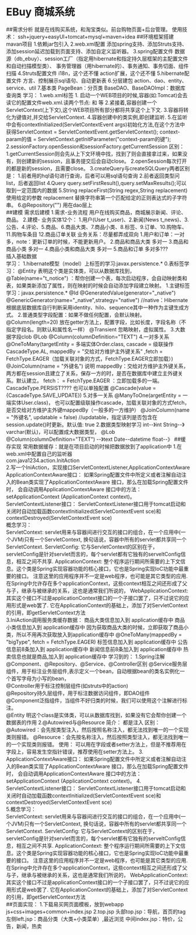 # EBuy 商城系统
##需求分析
就是在线购买系统，和淘宝类似。前台购物页面+后台管理。
使用技术：
    ssh+jquery+easyUI+tomcat+mysql+maven+idea
##环境框架搭建
mavan项目
    1.依赖jar包引入
    2.web.xml配置
        添加spring支持、添加Struts支持、添加session延迟加载到页面支持、添加自定义监听器。
    3.spring配置文件
        数据源（db_ebuy）、session工厂（指定用hibernate和指定持久层框架的主配置文件和自动扫描模型类）、 
        事务管理器（用hibernate的）、事务通知、事务切面、组件扫描
    4.Struts配置文件
        i18n，这个还不懂
        action扩展，这个还不懂
    5.hibernate配置文件
        方言、控制展示sql语句、自动更新表
    6.分层建包
        action、dao、entity、service、util
    7.基本类
        PageBean：分页类
        BaseDAO<T>、BaseDAOImpl<T>：数据库查询类
    学习：
        1.web.xml标签
            1. 启动一个WEB项目的时候,容器(如:Tomcat)会去读它的配置文件web.xml.读两个节点: <listener></listener> 和 <context-param></context-param>等
            2.紧接着,容器创建一个ServletContext(上下文),这个WEB项目所有部分都将共享这个上下文.
            3.容器将<context-param></context-param>转化为键值对,并交给ServletContext.
            4.容器创建<listener></listener>中的类实例,即创建监听.
            5.在监听中会有contextInitialized(ServletContextEvent args)初始化方法,在这个方法中获得ServletContext = ServletContextEvent.getServletContext();
                context-param的值 = ServletContext.getInitParameter("context-param的键");
        2.sessionFactory.openSession和sessionFactory.getCurrentSession
            区别：
                1.getCurrentSession则会先从上下文环境中找，找到了则会直接拿过来，如果没有，则创建新的session，且事务提交后会自动close。
                2.openSession每次打开的都是新的session，且需要close。
        3.createQuery与createSQLQuery两者区别是：
            1.前者用的hql语句进行查询，后者可以用sql语句查询
            2.前者返回类型问list<Bean>，后者返回list<Object>
        4.Query 
            query.setFirstResult(),query.setMaxResults();可以取到一定范围内的数据
        5.String replaceFirst(String regex,String replacement)
            使用给定的参数 replacement 替换字符串第一个匹配给定的正则表达式的子字符串。
        6.@Repository("")
            用在dao层上    
##建模
需求后建模
    1.需求-业务流程
        用户在线购买商品，商城展示新闻、评论、商品。
    2.建模-
        业务实体12个：
            1.用户(User t_user)、2.新闻(News t_news)、3.公告、4.评论、5.商品、6.商品大类、7.商品小类、8.标签、9.订单、10.购物车、11.购物车条目
            12.商品订单关联
        业务关系：尽量都弄成双向
            1.用户和订单：一对多，note：更新订单的时候，不能更新用户。
            2.商品和商品大类 多对一
            3.商品和商品小类 多对一 
            4.商品小类和商品大类 多对一 
            5.商品和订单 多对多???    
        插入基础数据  
    学习：
        1.hibernate模型（model）上标签的学习:javax.persistence.*
            0.表标签学习：
                @Entity  表明这个类是实体类，可以从数据库找到，
                @Table(name="t_notice")  ：帮你创建一个表，每次启动程序，会自动映射类和表，如果类新添加了属性，则在映射的时候会自动添加字段建立映射。
            1.主键标签学习：javax.persistence.*
                @Id
                @GeneratedValue(generator="_native")
                @GenericGenerator(name="_native",strategy="native")   //native：Hibernate根据底层数据库自行判断采用identity、hilo、sequence其中一种作为主键生成方式。
            2.普通类型字段配置：如果不做任何配置，会默认映射。
                @Column(length=20)   放在getter方法上，配置字段，比如长度，字段名称（不指定字段名。则默认和属性名一样）
                @Transient  忽略映射，虚拟属性。
            3.大数据字段clob
                @Lob
              	@Column(columnDefinition="TEXT")
            4.一对多关系
                @OneToMany(targetEntity = 多端实体Order.class, cascade = 级联操作CascadeType.AL, mappedBy = "交给对方维护主外键关系" ,fetch = FetchType.EAGER（加载关联对象的方式，FetchType.EAGER立即加载）)
                @JoinColumn(name = "外键名")
                说明
                    mappedBy：交给对方维护主外键关系，两方都在session且建立了关系，保存一方的时，是否在数据库中建立主外键关系。默认建立。
                    fetch： = FetchType.EAGER  ：立即加载多的一端。CascadeType.PERSIST????
                    也可以单独配置
                        @Cascade(value = {CascadeType.SAVE_UPDATE}) 
            5.对多一关系
                @ManyToOne(argetEntity = 一端实体User.class)， 也可以配置级联操作cascade，加载关联对象的方式fetch，是否交给对方维护主外键mappedBy（一般多的一方维护）
                @JoinColumn(name = "外键名", updatable = false)  //updatable，指定该列是否包含在session.update()时更新。默认值: true
        2.数据类型映射学习
            int--》int
            String--》varchar(默认)，可以配置成大数据类型，
                 @Lob
                 @Column(columnDefinition="TEXT")
                    --》text
            Date--datetime
            float--》
##缓存实现
常用数据缓存：就是在项目启动的时候把数据放到了application中
    1.在web.xml中配置自己的监听器
        <listener>  
            <listener-class>com.java1234.action.InitAction</listener-class>  
        </listener> 
    2.写一个IniAction，实现接口ServletContextListener,ApplicationContextAware
        ApplicationContextAware接口：
                如果Spring配置文件中所定义或者注解自动注入的Bean类实现了ApplicationContextAware 接口，那么在加载Spring配置文件时，
            会自动调用ApplicationContextAware 接口中的方法：setApplicationContext (ApplicationContext context)。
        ServletContextListener接口：
                ServletContextListener接口用于tomcat启动和关闭时自动加载函数contextInitialized(ServletContextEvent sce)和contextDestroyed(ServletContextEvent sce)         
        概念学习：    
            ServletContext:
                 servlet用来与容器间进行交互的接口的组合，在一个应用中(一个JVM)只有一个ServletContext, 换句话说，容器中所有的servlet都共享同一个ServletContext.
            ServletConfig: 
                 它与ServletContext的区别在于，servletConfig是针对servlet而言的，每个servlet都有它独有的serveltConfig信息，相互之间不共享.
            ApplicationContext: 
                 整个程序运行期间所需要的上下文信息。这个类是Spring实现容器功能的核心接口，它也是Spring实现IoC功能中最重要的接口。
                 注意这里的应用程序并不一定是web程序，也可能是其它类型的应用. 在Spring中允许存在多个applicationContext，这些context相互之间还形成了父与子，继承与被继承的关系，这也是通常我们所说的，
            WebApplicationContext: 
                其实这个接口不过是applicationContext接口的一个子接口罢了，只不过说它的应用形式是web罢了. 
                它在ApplicationContext的基础上，添加了对ServletContext的引用，即getServletContext方法   
    3.IniAction调用服务类缓存数据：
        商品大类信息加入到 application缓存中
        商品小类信息加入到 application缓存中
            因为获取商品大类的时候，立即获取了商品小类，所以不用再次获取放入到application缓存中
            @OneToMany(mappedBy = "bigType", fetch = FetchType.EAGER)
        标签信息加入到 application缓存中
        公告信息前8条加入到 application缓存中
        新闻信息前8条加入到 application缓存中
        热卖信息也就是商品,加入到 application缓存中
    学习到的：
        1.Spring注解@Component、@Repository、@Service、@Controller区别
            @Service服务层组件，用于标注业务层组件,表示定义一个bean，自动根据bean的类名实例化一个首写字母为小写的bean，                        
            @Controller用于标注控制层组件(如struts中的action)             
            @Repository持久层组件，用于标注数据访问组件，即DAO组件            
            @Component泛指组件，当组件不好归类的时候，我们可以使用这个注解进行标注。    
            @Entity  明这个class是实体类，可以从数据库找到，如果没有它会帮你创建一个数据表的作用
        2.@Autowired与@Resource
            简介：
               都是注入
            区别：
               @Autowired：会先按类型注入，然后按照名称注入，都无法找到唯一的一个实现类则报错。
               @Resource：会先按名称注入，然后按照类型注入，都无法找到唯一的一个实现类则报错。
            使用：
               可以用在字段或者setter方法上，但是不推荐用在字段上，容易发生空指针错误，推荐使用在setter方法上。 
        3. ApplicationContextAware接口：
                  如果Spring配置文件中所定义或者注解自动注入的Bean类实现了ApplicationContextAware 接口，那么在加载Spring配置文件时，
              会自动调用ApplicationContextAware 接口中的方法：setApplicationContext (ApplicationContext context)。
        4. ServletContextListener接口：
              ServletContextListener接口用于tomcat启动和关闭时自动加载函数contextInitialized(ServletContextEvent sce)和contextDestroyed(ServletContextEvent sce)         
        5.概念学习：    
            ServletContext:
                servlet用来与容器间进行交互的接口的组合，在一个应用中(一个JVM)只有一个ServletContext, 换句话说，容器中所有的servlet都共享同一个ServletContext.
            ServletConfig: 
                它与ServletContext的区别在于，servletConfig是针对servlet而言的，每个servlet都有它独有的serveltConfig信息，相互之间不共享.
            ApplicationContext: 
                整个程序运行期间所需要的上下文信息。这个类是Spring实现容器功能的核心接口，它也是Spring实现IoC功能中最重要的接口。
                注意这里的应用程序并不一定是web程序，也可能是其它类型的应用. 在Spring中允许存在多个applicationContext，这些context相互之间还形成了父与子，继承与被继承的关系，这也是通常我们所说的，
            WebApplicationContext: 
                其实这个接口不过是applicationContext接口的一个子接口罢了，只不过说它的应用形式是web罢了. 
                它在ApplicationContext的基础上，添加了对ServletContext的引用，即getServletContext方法         
##页面实现：
    1.下载易买网页面模板，放到webapp
        js+css+images+common+index.jsp
    2.top.jsp
        头部top.jsp：导航，首页的tag
        左侧left.jsp：商品分类（大类+小类菜单）,最近浏览
        中间index.jsp：特价，公告，新闻，热卖
         
         
         

        